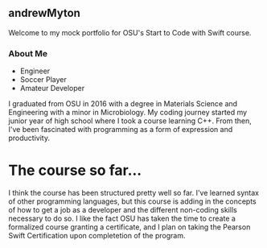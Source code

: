 ## andrewMyton

Welcome to my mock portfolio for OSU's Start to Code with Swift course.

### About Me
- Engineer
- Soccer Player
- Amateur Developer

I graduated from OSU in 2016 with a degree in Materials Science and Engineering with a minor in Microbiology. My coding journey started my junior year of high school where I took a course learning C++. From then, I've been fascinated with programming as a form of expression and productivity. 


# The course so far...
I think the course has been structured pretty well so far. I've learned syntax of other programming languages, but this course is adding in the concepts of how to get a job as a developer and the different non-coding skills necessary to do so. I like the fact OSU has taken the time to create a formalized course granting a certificate, and I plan on taking the Pearson Swift Certification upon completetion of the program.



